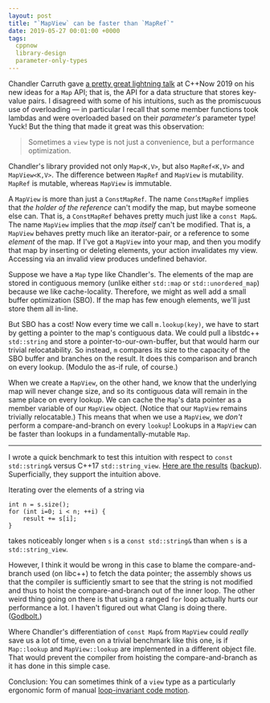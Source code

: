 ```yaml
---
layout: post
title: "`MapView` can be faster than `MapRef`"
date: 2019-05-27 00:01:00 +0000
tags:
  cppnow
  library-design
  parameter-only-types
---
```


Chandler Carruth gave [a pretty great lightning talk](https://www.youtube.com/watch?v=kye4aD-KvTU)
at C++Now 2019 on his new ideas for a
`Map` API; that is, the API for a data structure that stores key-value pairs. I disagreed
with some of his intuitions, such as the promiscuous use of overloading — in particular
I recall that some member functions took lambdas and were overloaded based on their
_parameter's_ parameter type! Yuck! But the thing that made it great was this observation:

> Sometimes a `view` type is not just a convenience, but a performance optimization.

Chandler's library provided not only `Map<K,V>`, but also `MapRef<K,V>` and `MapView<K,V>`.
The difference between `MapRef` and `MapView` is mutability. `MapRef` is mutable,
whereas `MapView` is immutable.

A `MapView` is more than just a `ConstMapRef`. The name `ConstMapRef` implies that
_the holder of the reference_ can't modify the map, but maybe someone else can. That is,
a `ConstMapRef` behaves pretty much just like a `const Map&`.
The name `MapView` implies that the _map itself_ can't be modified. That is, a `MapView`
behaves pretty much like an iterator-pair, or a reference to some _element_ of the map.
If I've got a `MapView` into your map, and then you modify that
map by inserting or deleting elements, your action invalidates my view.
Accessing via an invalid view produces undefined behavior.

Suppose we have a `Map` type like Chandler's. The elements of the map are stored in
contiguous memory (unlike either `std::map` or `std::unordered_map`) because we like
cache-locality. Therefore, we might as well add a small buffer optimization (SBO).
If the map has few enough elements, we'll just store them all in-line.

But SBO has a cost! Now every time we call `m.lookup(key)`, we have to start by getting
a pointer to the map's contiguous data. We could pull a libstdc++ `std::string` and
store a pointer-to-our-own-buffer, but that would harm our trivial relocatability.
So instead, `m` compares its size to the capacity of the SBO buffer and branches on the
result. It does this comparison and branch on every lookup. (Modulo the as-if rule,
of course.)

When we create a `MapView`, on the other hand, we know that the underlying map will never
change size, and so its contiguous data will remain in the same place
on every lookup. We can cache the `Map`'s data pointer as a member variable of our `MapView` object.
(Notice that our `MapView` remains trivially relocatable.)  This means that when we use
a `MapView`, we _don't_ perform a compare-and-branch on every `lookup`! Lookups in a `MapView`
can be faster than lookups in a fundamentally-mutable `Map`.

----

I wrote a quick benchmark to test this intuition with respect to `const std::string&` versus
C++17 `std::string_view`. [Here are the results](http://quick-bench.com/LMTAbv7DsLVWC14BjdYvVwR0w_A)
([backup](/blog/code/2019-05-27-string-view-benchmark.cpp)). Superficially, they support the
intuition above.

Iterating over the elements of a string via

    int n = s.size();
    for (int i=0; i < n; ++i) {
        result += s[i];
    }

takes noticeably longer when `s` is a `const std::string&` than when `s` is a `std::string_view`.

However, I think it would be wrong in this case to blame the compare-and-branch used (on libc++)
to fetch the data pointer; the assembly shows us that the compiler is sufficiently smart to
see that the string is not modified and thus to hoist the compare-and-branch out of the inner loop.
The other weird thing going on there is that using a ranged `for` loop actually hurts our performance
a lot. I haven't figured out what Clang is doing there. ([Godbolt.](https://godbolt.org/z/jwLxja))

Where Chandler's differentiation of `const Map&` from `MapView` could _really_ save us a lot of time,
even on a trivial benchmark like this one, is if `Map::lookup` and `MapView::lookup` are implemented
in a different object file. That would prevent the compiler from hoisting the compare-and-branch
as it has done in this simple case.

Conclusion: You can sometimes think of a `view` type as a particularly ergonomic form of manual
[loop-invariant code motion](https://en.wikipedia.org/wiki/Loop-invariant_code_motion).
